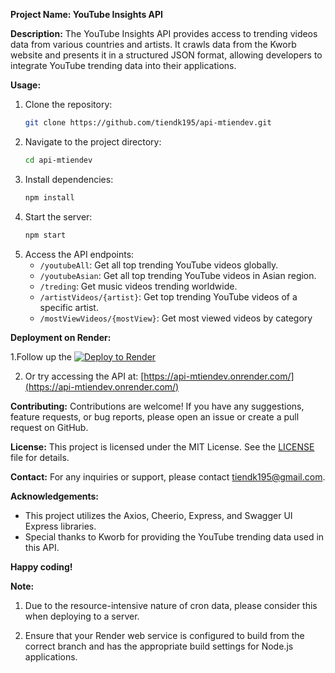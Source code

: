**Project Name: YouTube Insights API**

**Description:**
The YouTube Insights API provides access to trending videos data from various countries and artists. It crawls data from the Kworb website and presents it in a structured JSON format, allowing developers to integrate YouTube trending data into their applications.

**Usage:**

1. Clone the repository:
   ```bash
   git clone https://github.com/tiendk195/api-mtiendev.git
   ```
2. Navigate to the project directory:
   ```bash
   cd api-mtiendev
   ```
3. Install dependencies:
   ```bash
   npm install
   ```
4. Start the server:
   ```bash
   npm start
   ```
5. Access the API endpoints:
   - `/youtubeAll`: Get all top trending YouTube videos globally.
   - `/youtubeAsian`: Get all top trending YouTube videos in Asian region.
   - `/treding`: Get music videos trending worldwide.
   - `/artistVideos/{artist}`: Get top trending YouTube videos of a specific artist.
   - `/mostViewVideos/{mostView}`: Get most viewed videos by category

**Deployment on Render:**

1.Follow up the [![Deploy to Render](https://render.com/images/deploy-to-render-button.svg)](https://render.com/deploy?repo=https://github.com/tiendk195/api-mtiendev)

2. Or try accessing the API at: [https://api-mtiendev.onrender.com/](https://api-mtiendev.onrender.com/)

**Contributing:**
Contributions are welcome! If you have any suggestions, feature requests, or bug reports, please open an issue or create a pull request on GitHub.

**License:**
This project is licensed under the MIT License. See the [LICENSE](LICENSE) file for details.

**Contact:**
For any inquiries or support, please contact [tiendk195@gmail.com](mailto:tiendk195@gmail.com).

**Acknowledgements:**

- This project utilizes the Axios, Cheerio, Express, and Swagger UI Express libraries.
- Special thanks to Kworb for providing the YouTube trending data used in this API.

**Happy coding!**

**Note:**

1. Due to the resource-intensive nature of cron data, please consider this when deploying to a server.

2. Ensure that your Render web service is configured to build from the correct branch and has the appropriate build settings for Node.js applications.
